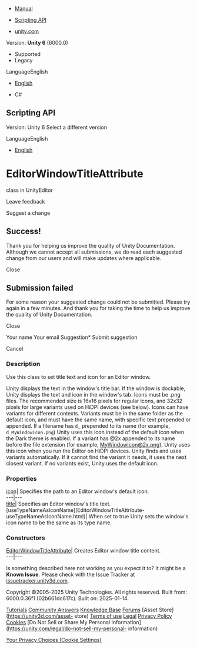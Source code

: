 [ ]()

  * [Manual](../Manual/index.html)
  * [Scripting API](../ScriptReference/index.html)

  * [unity.com](https://unity.com/)

Version: **Unity 6** (6000.0)

  * Supported
  * Legacy

LanguageEnglish

  * [English]()

  * C#

[ ](https://docs.unity3d.com)

## Scripting API

Version: Unity 6 Select a different version

LanguageEnglish

  * [English]()

# EditorWindowTitleAttribute

class in UnityEditor

Leave feedback

Suggest a change

## Success!

Thank you for helping us improve the quality of Unity Documentation. Although
we cannot accept all submissions, we do read each suggested change from our
users and will make updates where applicable.

Close

## Submission failed

For some reason your suggested change could not be submitted. Please <a>try
again</a> in a few minutes. And thank you for taking the time to help us
improve the quality of Unity Documentation.

Close

Your name Your email Suggestion* Submit suggestion

Cancel

[ ]()

### Description

Use this class to set title text and icon for an Editor window.

Unity displays the text in the window's title bar. If the window is dockable,
Unity displays the text and icon in the window's tab. Icons must be .png
files. The recommended size is 16x16 pixels for regular icons, and 32x32
pixels for large variants used on HiDPI devices (see below). Icons can have
variants for different contexts. Variants must be in the same folder as the
default icon, and must have the same name, with specific text prepended or
appended. If a filename has `d_` prepended to its name (for example,
`d_MyWindowIcon.png`) Unity uses this icon instead of the default icon when
the Dark theme is enabled. If a variant has @2x appended to its name before
the file extension (for example, MyWindowIcon@2x.png), Unity uses this icon
when you run the Editor on HiDPI devices. Unity finds and uses variants
automatically. If it cannot find the variant it needs, it uses the next
closest variant. If no variants exist, Unity uses the default icon.

### Properties

[icon](EditorWindowTitleAttribute-icon.html)| Specifies the path to an Editor
window's default icon.  
---|---  
[title](EditorWindowTitleAttribute-title.html)| Specifies an Editor window's
title text.  
[useTypeNameAsIconName](EditorWindowTitleAttribute-
useTypeNameAsIconName.html)| When set to true Unity sets the window's icon
name to be the same as its type name.  
  
### Constructors

[EditorWindowTitleAttribute](EditorWindowTitleAttribute-ctor.html)| Creates
Editor window title content.  
---|---  
  
Is something described here not working as you expect it to? It might be a
**Known Issue**. Please check with the Issue Tracker at
[issuetracker.unity3d.com](https://issuetracker.unity3d.com).

Copyright ©2005-2025 Unity Technologies. All rights reserved. Built from:
6000.0.36f1 (02b661dc617c). Built on: 2025-01-14.

[Tutorials](https://unity3d.com/learn) [Community
Answers](https://answers.unity3d.com) [Knowledge
Base](https://support.unity3d.com/hc/en-us)
[Forums](https://forum.unity3d.com) [Asset Store](https://unity3d.com/asset-
store) [Terms of use](https://docs.unity3d.com/Manual/TermsOfUse.html)
[Legal](https://unity.com/legal) [Privacy
Policy](https://unity.com/legal/privacy-policy)
[Cookies](https://unity.com/legal/cookie-policy) [Do Not Sell or Share My
Personal Information](https://unity.com/legal/do-not-sell-my-personal-
information)

[Your Privacy Choices (Cookie Settings)](javascript:void\(0\);)

